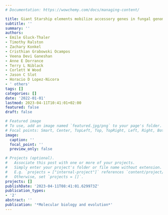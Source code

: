 ```yaml
---
# Documentation: https://wowchemy.com/docs/managing-content/

title: Giant Starship elements mobilize accessory genes in fungal genomes
subtitle: ''
summary: ''
authors:
- Emile Gluck-Thaler
- Timothy Ralston
- Zachary Konkel
- Cristhian Grabowski Ocampos
- Veena Devi Ganeshan
- Anne E Dorrance
- Terry L Niblack
- Corlett W Wood
- Jason C Slot
- Horacio D Lopez-Nicora
- ' others'
tags: []
categories: []
date: '2022-01-01'
lastmod: 2023-04-11T10:41:01+02:00
featured: false
draft: false

# Featured image
# To use, add an image named `featured.jpg/png` to your page's folder.
# Focal points: Smart, Center, TopLeft, Top, TopRight, Left, Right, BottomLeft, Bottom, BottomRight.
image:
  caption: ''
  focal_point: ''
  preview_only: false

# Projects (optional).
#   Associate this post with one or more of your projects.
#   Simply enter your project's folder or file name without extension.
#   E.g. `projects = ["internal-project"]` references `content/project/deep-learning/index.md`.
#   Otherwise, set `projects = []`.
projects: []
publishDate: '2023-04-11T08:41:01.629973Z'
publication_types:
- '2'
abstract: ''
publication: '*Molecular biology and evolution*'
---
```

